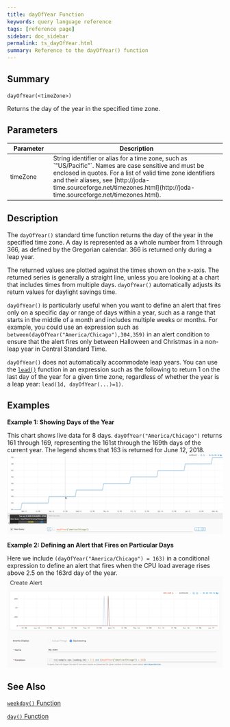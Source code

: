```yaml
---
title: dayOfYear Function
keywords: query language reference
tags: [reference page]
sidebar: doc_sidebar
permalink: ts_dayOfYear.html
summary: Reference to the dayOfYear() function
---
```

## Summary
```
dayOfYear(<timeZone>)
```
Returns the day of the year in the specified time zone.
## Parameters
<table>
<tbody>
<thead>
<tr><th width="20%">Parameter</th><th width="80%">Description</th></tr>
</thead>
<tr><td>timeZone</td>
<td markdown="span">
String identifier or alias for a time zone, such as `"US/Pacific"`. Names are case sensitive and must be enclosed in quotes. For a list of valid time zone identifiers and their aliases, see  [http://joda-time.sourceforge.net/timezones.html](http://joda-time.sourceforge.net/timezones.html).
</td></tr>
</tbody>
</table>


## Description

The `dayOfYear()` standard time function returns the day of the year in the specified time zone. A day is represented as a whole number from 1 through 366, as defined by the Gregorian calendar. 366 is returned only during a leap year.

The returned values are plotted against the times shown on the x-axis. The returned series is generally a straight line, unless you are looking at a chart that includes times from multiple days.
`dayOfYear()` automatically adjusts its return values for daylight savings time.

`dayOfYear()` is particularly useful when you want to define an alert that fires only on a specific day or range of days within a year, such as a range that starts in the middle of a month and includes multiple weeks or months.
For example, you could use an expression such as `between(dayOfYear("America/Chicago"),304,359)` in an alert condition to ensure that the alert fires only between Halloween and Christmas in a non-leap year in Central Standard Time.

`dayOfYear()` does not automatically accommodate leap years. You can use the [`lead()`](ts_lead.html) function in an expression such as the following to return 1 on the last day of the year for a given time zone, regardless of whether the year is a leap year: `lead(1d, dayOfYear(...)=1)`.


## Examples

**Example 1: Showing Days of the Year**

This chart shows live data for 8 days. `dayOfYear("America/Chicago")` returns 161 through 169, representing the 161st through the 169th days of the current year. The legend shows that 163 is returned for June 12, 2018.
![dayOfYear](images/ts_dayOfYear.png)

**Example 2: Defining an Alert that Fires on Particular Days**

Here we include `(dayOfYear("America/Chicago") = 163)` in a conditional expression to define an alert that fires when the CPU load average rises above 2.5 on the 163rd day of the year.
![dayOfYear alert](images/ts_dayOfYear_alert.png)

## See Also
[`weekday()` Function](ts_weekday.html)

[`day()` Function](ts_day.html)

